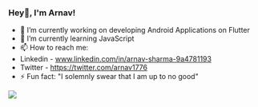 ### Hey👋, I'm Arnav!

- 🔭 I’m currently working on developing Android Applications on Flutter
- 🌱 I’m currently learning JavaScript
- 📫 How to reach me: 
- Linkedin - www.linkedin.com/in/arnav-sharma-9a4781193
- Twitter - https://twitter.com/arnav1776
- ⚡ Fun fact: "I solemnly swear that I am up to no good"

<img src="https://github-readme-stats.vercel.app/api?username=arnav1776&&show_icons=true&title_color=ffffff&icon_color=bb2acf&text_color=daf7dc&bg_color=151515">
